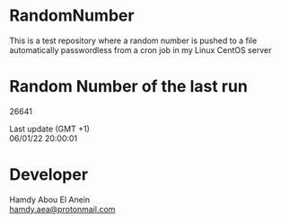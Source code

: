 # RandomNumber    
This is a test repository where a random number is pushed to a file automatically passwordless from a cron job in my Linux CentOS server    
# Random Number of the last run   
26641
      
Last update (GMT +1)    
06/01/22 20:00:01
# Developer    
Hamdy Abou El Anein   
hamdy.aea@protonmail.com
